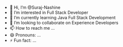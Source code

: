 - 👋 Hi, I’m @Suraj-Nashine
- 👀 I’m interested in Full Stack Developer
- 🌱 I’m currently learning Java Full Stack Development
- 💞️ I’m looking to collaborate on Experience Developers 
- 📫 How to reach me ...
- 😄 Pronouns: ...
- ⚡ Fun fact: ...

<!---
Suraj-Nashine/Suraj-Nashine is a ✨ special ✨ repository because its `README.md` (this file) appears on your GitHub profile.
You can click the Preview link to take a look at your changes.
--->
